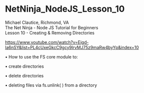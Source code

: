 # NetNinja_NodeJS_Lesson_10
Michael Clautice, Richmond, VA<br>
The Net Ninja - Node JS Tutorial for Beginners<br> 
Lesson 10 - Creating & Removing Directories

https://www.youtube.com/watch?v=Ejgd-la6nSY&list=PL4cUxeGkcC9gcy9lrvMJ75z9maRw4byYp&index=10
 
• How to use the FS core module to:

• create directories

• delete directories

• deleting files via fs.unlink( ) from a directory
